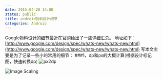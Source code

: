 ```yaml
---
date: 2015-04-20 14:00
status: public
title: android物料设计细节
categories: Android
---
```


Google物料设计的细节最近在官网给出了一些详细汇总。
地址如下：[http://www.google.com/design/spec/whats-new/whats-new.html](http://www.google.com/design/spec/whats-new/whats-new.html)
写本文主要是为了记录一些小的常用的细节：
###1，dp和px的大概计算(根据设计标记图，快速转换dp)
![px2dp](~/px2dp.png)

![Image Scaling](~/imageScanle.png)
